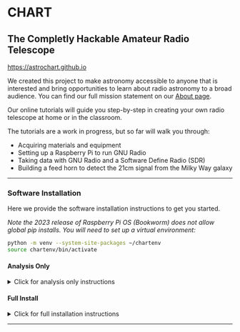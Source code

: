 
# CHART
## The Completly Hackable Amateur Radio Telescope
https://astrochart.github.io

We created this project to make astronomy accessible to anyone that is interested and bring opportunities to learn about radio astronomy to a broad audience. You can find our full mission statement on our [About page](https://astrochart.github.io/website/about.html).

Our online tutorials will guide you step-by-step in creating your own radio telescope at home or in the classroom.

The tutorials are a work in progress, but so far will walk you through:
- Acquiring materials and equipment
- Setting up a Raspberry Pi to run GNU Radio
- Taking data with GNU Radio and a Software Define Radio (SDR)
- Building a feed horn to detect the 21cm signal from the Milky Way galaxy

---

### Software Installation

Here we provide the software installation instructions to get you started.

*Note the 2023 release of Raspberry Pi OS (Bookworm) does not allow global pip installs. You will need to set up a virtual environment:*
```bash
python -m venv --system-site-packages ~/chartenv
source chartenv/bin/activate
```

#### Analysis Only
<details>
<summary>Click for analysis only instructions</summary>

If you are only using the analysis code, you can simply clone the repo and use pip to install. This is the install using ssh. 
```bash
git clone git@github.com:astrochart/CHART.git
cd CHART
pip install .
```
If you want to use https, use this:
```bash
git clone https://github.com/astrochart/CHART.git
cd CHART
pip install .
```
</details>

#### Full Install
<details>
<summary>Click for full installation instructions</summary>

CHART software uses GNU Radio, a free open source package for collecting and processing radio data.
To learn more about GNU Radio visit this site https://www.gnuradio.org/about/.

We will assume you are running Raspberry Pi OS on a Raspberry Pi (instructions  [here](https://astrochart.github.io/website/software.html)).
First make sure you have activated your virtual environment (see above).

In a terminal, enter the following:
```bash
sudo apt install gnuradio-dev gr-osmosdr librtlsdr-dev build-essential git cmake xterm
```

If you are using the RTL-SDR Blog v4 dongle, we need to update the driver. Full details are [here](https://www.rtl-sdr.com/v4/),
and we have included the relevant commands below for convenience.
```bash
sudo apt install libusb-1.0-0-dev
sudo apt install debhelper
git clone https://github.com/rtlsdrblog/rtl-sdr-blog
cd rtl-sdr-blog
sudo dpkg-buildpackage -b --no-sign
cd ..
sudo dpkg -i librtlsdr0_*.deb
sudo dpkg -i librtlsdr-dev_*.deb
sudo dpkg -i rtl-sdr_*.deb
```

A few useful python libraries:
```bash
pip install ipython numpy juypter
```

To use the GPS submodule (optional), run these lines:
```bash
sudo apt install gpsd gpsd-clients
pip install gps
```

Clone this repository and install. 
```bash
git clone https://github.com/astrochart/CHART.git
cd CHART
pip install .
```
</details>

---
